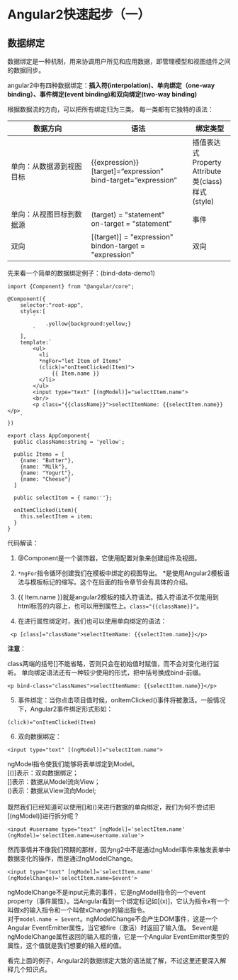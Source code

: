 # Angular2快速起步（一）

## 数据绑定

数据绑定是一种机制，用来协调用户所见和应用数据，即管理模型和视图组件之间的数据同步。

angular2中有四种数据绑定：**插入符(interpolation)、单向绑定（one-way binding）、事件绑定(event binding)和双向绑定(two-way binding)**

根据数据流的方向，可以把所有绑定归为三类。 每一类都有它独特的语法：

|     数据方向     |         语法         |         绑定类型      |
| --------------- | ------------------- | -------------------- |
| 单向：从数据源到视图目标  |{{expression}}<br />[target]=“expression”<br />bind-target=“expression”| 插值表达式<br/>Property<br />Attribute<br />类(class)<br />样式(style) |
|单向：从视图目标到数据源|(target) = "statement" <br/>on-target = "statement"|事件|
|双向|[(target)] = "expression"<br/>bindon-target = "expression"|双向|



先来看一个简单的数据绑定例子：(bind-data-demo1)
```
import {Component} from "@angular/core";

@Component({
    selector:"root-app",
    styles:[
        `
            .yellow{background:yellow;}
        `
    ],
    template:`
        <ul>
          <li
          *ngFor="let Item of Items"
          (click)="onItemClicked(Item)">
              {{ Item.name }}
          </li>
        </ul>
        <input type="text" [(ngModel)]="selectItem.name">
        <br/>
        <p class="{{className}}">selectItemName: {{selectItem.name}}</p>
    `
})

export class AppComponent{
  public className:string = 'yellow';

  public Items = [
    {name: "Butter"},
    {name: "Milk"},
    {name: "Yogurt"},
    {name: "Cheese"}
  ]

  public selectItem = { name:''};

  onItemClicked(item){
    this.selectItem = item;
  }
}

```
代码解读：

1. @Component是一个装饰器，它使用配置对象来创建组件及视图。

2. `*ngFor`指令循环创建我们在模板中绑定的视图导出。 *是使用Angular2模板语法与模板标记的缩写。这个在后面的指令章节会有具体的介绍。

3. {{ Item.name }}就是angular2模板的插入符语法。插入符语法不仅能用到html标签的内容上，也可以用到属性上。`class="{{className}}"`。

4. 在进行属性绑定时，我们也可以使用单向绑定的语法：
```
 <p [class]="className">selectItemName: {{selectItem.name}}</p>
```
**注意**：

class两端的括号[]不能省略，否则只会在初始值时赋值，而不会对变化进行监听。
单向绑定语法还有一种较少使用的形式，把中括号换成bind-前缀。
```
<p bind-class="classNames">selectItemName: {{selectItem.name}}</p>
```
5. 事件绑定：当你点击项目值时候，onItemClicked()事件将被激活。一般情况下，Angular2事件绑定形式形如：
```
(click)="onItemClicked(Item)
```
6. 双向数据绑定：
```
<input type="text" [(ngModel)]="selectItem.name">
```
ngModel指令使我们能够将表单绑定到Model。<br/>
[()]表示：双向数据绑定；<br/>
[]表示：数据从Model流向View；<br/>
()表示：数据从View流向Model;<br/><br/>
既然我们已经知道可以使用[]和()来进行数据的单向绑定，我们为何不尝试把[(ngModel)]进行拆分呢？
```
<input #username type="text" [ngModel]='selectItem.name' (ngModel)='selectItem.name=username.value'>
```
然而事情并不像我们预期的那样，因为ng2中不是通过ngModel事件来触发表单中数据变化的操作，而是通过ngModelChange。
```
<input type="text" [ngModel]='selectItem.name' (ngModelChange)='selectItem.name=$event'>
```
ngModelChange不是input元素的事件，它是ngModel指令的一个event property（事件属性）。当Angular看到一个绑定标记如[(x)]，它认为指令x有一个叫做x的输入指令和一个叫做xChange的输出指令。<br/>
对于`model.name = $event`。ngModelChange不会产生DOM事件，这是一个Angular EventEmitter属性，当它被fire（激活）时返回了输入值。
$event是ngModelChange属性返回的输入框的值，它是一个Angular EventEmitter类型的属性，这个值就是我们想要的输入框的值。

看完上面的例子，Angular2的数据绑定大致的语法就了解，不过这里还要深入解释几个知识点。
